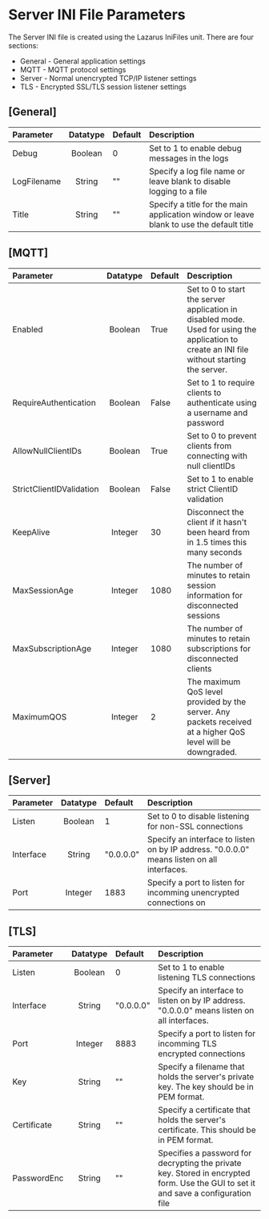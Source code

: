 # Server INI File Parameters

The Server INI file is created using the Lazarus IniFiles unit. There are four sections: 

* General - General application settings
* MQTT - MQTT protocol settings
* Server - Normal unencrypted TCP/IP listener settings
* TLS - Encrypted SSL/TLS session listener settings

## [General]

Parameter | Datatype | Default | Description
:--- | :---: | :--- | :---
Debug | Boolean | 0 | Set to 1 to enable debug messages in the logs 
LogFilename | String | "" | Specify a log file name or leave blank to disable logging to a file
Title | String | "" | Specify a title for the main application window or leave blank to use the default title

## [MQTT]

Parameter | Datatype | Default | Description
:--- | :---: | :--- | :---
Enabled | Boolean | True | Set to 0 to start the server application in disabled mode. Used for using the application to create an INI file without starting the server.
RequireAuthentication | Boolean | False | Set to 1 to require clients to authenticate using a username and password
AllowNullClientIDs | Boolean | True | Set to 0 to prevent clients from connecting with null clientIDs
StrictClientIDValidation | Boolean | False | Set to 1 to enable strict ClientID validation
KeepAlive | Integer | 30 | Disconnect the client if it hasn't been heard from in 1.5 times this many seconds
MaxSessionAge | Integer | 1080 | The number of minutes to retain session information for disconnected sessions
MaxSubscriptionAge | Integer | 1080 | The number of minutes to retain subscriptions for disconnected clients
MaximumQOS | Integer | 2 | The maximum QoS level provided by the server. Any packets received at a higher QoS level will be downgraded. 

## [Server]

Parameter | Datatype | Default | Description
:--- | :---: | :--- | :---
Listen | Boolean | 1 | Set to 0 to disable listening for non-SSL connections
Interface | String | "0.0.0.0" | Specify an interface to listen on by IP address. "0.0.0.0" means listen on all interfaces.
Port | Integer | 1883 | Specify a port to listen for incomming unencrypted connections on

## [TLS]

Parameter | Datatype | Default | Description
:--- | :---: | :--- | :---
Listen | Boolean | 0 | Set to 1 to enable listening TLS connections
Interface | String | "0.0.0.0" | Specify an interface to listen on by IP address. "0.0.0.0" means listen on all interfaces.
Port | Integer | 8883 | Specify a port to listen for incomming TLS encrypted connections
Key | String | "" | Specify a filename that holds the server's private key. The key should be in PEM format.
Certificate | String | "" | Specify a certificate that holds the server's certificate. This should be in PEM format.
PasswordEnc | String | "" | Specifies a password for decrypting the private key. Stored in encrypted form. Use the GUI to set it and save a configuration file
